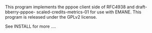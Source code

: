 This program implements the pppoe client side of RFC4938 and draft-bberry-pppoe-
scaled-credits-metrics-01 for use with EMANE. This program is released under the
GPLv2 license.

See INSTALL for more ....
